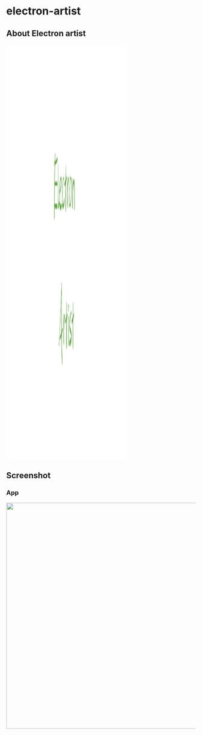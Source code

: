 # electron-artist

## About Electron artist

<img src='https://github.com/varandrew/electron-artist/blob/main/screenshots/logo.png' height="1100" width="320" />


## Screenshot

### App
<img src="https://github.com/varandrew/electron-artist/blob/main/screenshots/app.png" width="1200" height="600"/>
